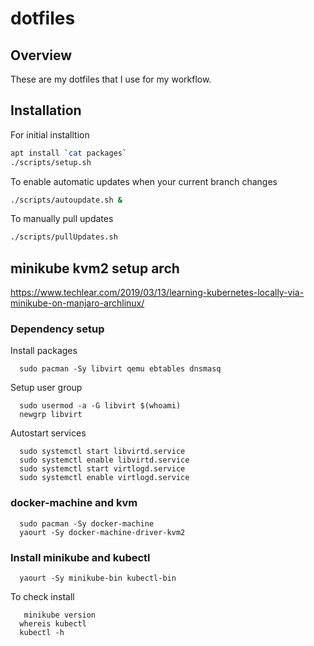 # dotfiles
## Overview

These are my dotfiles that I use for my workflow. 

## Installation

For initial installtion

```bash
apt install `cat packages`
./scripts/setup.sh
```

To enable automatic updates when your current branch changes

```bash
./scripts/autoupdate.sh &
```

To manually pull updates

```bash
./scripts/pullUpdates.sh
```

## minikube kvm2 setup arch

https://www.techlear.com/2019/03/13/learning-kubernetes-locally-via-minikube-on-manjaro-archlinux/

### Dependency setup

Install packages
```
  sudo pacman -Sy libvirt qemu ebtables dnsmasq
```

Setup user group
``` 
  sudo usermod -a -G libvirt $(whoami)
  newgrp libvirt
```

Autostart services
```
  sudo systemctl start libvirtd.service
  sudo systemctl enable libvirtd.service
  sudo systemctl start virtlogd.service
  sudo systemctl enable virtlogd.service
```

### docker-machine and kvm

```
  sudo pacman -Sy docker-machine
  yaourt -Sy docker-machine-driver-kvm2
```

### Install minikube and kubectl

```
  yaourt -Sy minikube-bin kubectl-bin
```

To check install 

```
   minikube version
  whereis kubectl
  kubectl -h
```


